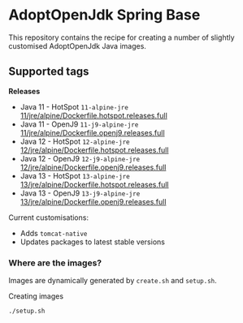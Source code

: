 # AdoptOpenJdk Spring Base

This repository contains the recipe for creating a number of slightly customised AdoptOpenJdk Java images.

## Supported tags

**Releases**

* Java 11 - HotSpot `11-alpine-jre` [11/jre/alpine/Dockerfile.hotspot.releases.full](11/jre/alpine/Dockerfile.hotspot.releases.full)
* Java 11 - OpenJ9 `11-j9-alpine-jre` [11/jre/alpine/Dockerfile.openj9.releases.full](11/jre/alpine/Dockerfile.openj9.releases.full)
* Java 12 - HotSpot `12-alpine-jre` [12/jre/alpine/Dockerfile.hotspot.releases.full](12/jre/alpine/Dockerfile.hotspot.releases.full)
* Java 12 - OpenJ9 `12-j9-alpine-jre` [12/jre/alpine/Dockerfile.openj9.releases.full](12/jre/alpine/Dockerfile.openj9.releases.full)
* Java 13 - HotSpot `13-alpine-jre` [13/jre/alpine/Dockerfile.hotspot.releases.full](13/jre/alpine/Dockerfile.hotspot.releases.full)
* Java 13 - OpenJ9 `13-j9-alpine-jre` [13/jre/alpine/Dockerfile.openj9.releases.full](13/jre/alpine/Dockerfile.openj9.releases.full)


Current customisations:

* Adds `tomcat-native`
* Updates packages to latest stable versions

### Where are the images?

Images are dynamically generated by `create.sh` and `setup.sh`.

Creating images

```bash
./setup.sh
```